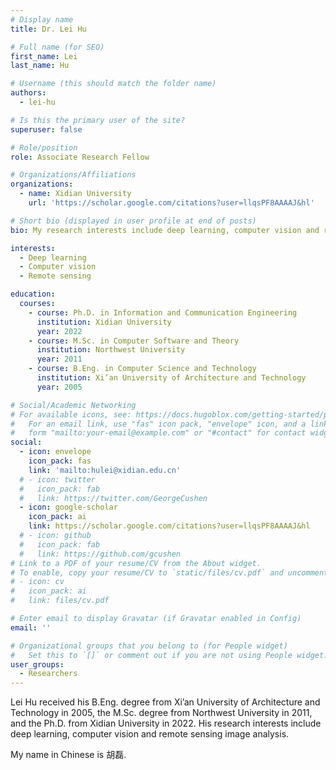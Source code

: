 ```yaml
---
# Display name
title: Dr. Lei Hu

# Full name (for SEO)
first_name: Lei
last_name: Hu

# Username (this should match the folder name)
authors:
  - lei-hu

# Is this the primary user of the site?
superuser: false

# Role/position
role: Associate Research Fellow

# Organizations/Affiliations
organizations:
  - name: Xidian University
    url: 'https://scholar.google.com/citations?user=llqsPF8AAAAJ&hl'

# Short bio (displayed in user profile at end of posts)
bio: My research interests include deep learning, computer vision and remote sensing.

interests:
  - Deep learning
  - Computer vision
  - Remote sensing

education:
  courses:
    - course: Ph.D. in Information and Communication Engineering
      institution: Xidian University
      year: 2022
    - course: M.Sc. in Computer Software and Theory
      institution: Northwest University
      year: 2011  
    - course: B.Eng. in Computer Science and Technology
      institution: Xi’an University of Architecture and Technology
      year: 2005

# Social/Academic Networking
# For available icons, see: https://docs.hugoblox.com/getting-started/page-builder/#icons
#   For an email link, use "fas" icon pack, "envelope" icon, and a link in the
#   form "mailto:your-email@example.com" or "#contact" for contact widget.
social:
  - icon: envelope
    icon_pack: fas
    link: 'mailto:hulei@xidian.edu.cn'
  # - icon: twitter
  #   icon_pack: fab
  #   link: https://twitter.com/GeorgeCushen
  - icon: google-scholar
    icon_pack: ai
    link: https://scholar.google.com/citations?user=llqsPF8AAAAJ&hl
  # - icon: github
  #   icon_pack: fab
  #   link: https://github.com/gcushen
# Link to a PDF of your resume/CV from the About widget.
# To enable, copy your resume/CV to `static/files/cv.pdf` and uncomment the lines below.
# - icon: cv
#   icon_pack: ai
#   link: files/cv.pdf

# Enter email to display Gravatar (if Gravatar enabled in Config)
email: ''

# Organizational groups that you belong to (for People widget)
#   Set this to `[]` or comment out if you are not using People widget.
user_groups:
  - Researchers
---
```


Lei Hu received his B.Eng. degree from Xi’an University of Architecture and Technology in 2005, the M.Sc. degree from Northwest University in 2011, and the Ph.D. from Xidian University in 2022. His research interests include deep learning, computer vision and remote sensing image analysis.

My name in Chinese is 胡磊.